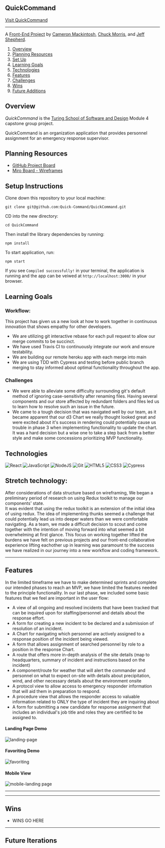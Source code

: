 ## QuickCommand

[Visit QuickCommand](https://quick-command.herokuapp.com/)

-------

A [Front-End Project](https://mod4.turing.edu/projects/capstone.html) by [Cameron Mackintosh](https://github.com/cbmackintosh), [Chuck Morris](https://github.com/percworld), and [Jeff Shepherd](https://github.com/JeffShepherd).

1. [Overview](#overview)
2. [Planning Resources](#planning-resources)
3. [Set Up](#setup-instructions)
4. [Learning Goals](#learning-goals)
5. [Technologies](#technologies)
6. [Features](#features)
7. [Challenges](#challenges)
8. [Wins](#wins)
9. [Future Additions](#future-iterations)


## Overview

_QuickCommand_ is the [Turing School of Software and Design](https://turing.io/) Module 4 capstone group project.

QuickCommand is an organization application that provides personnel assignment for an emergency response supervisor.



## Planning Resources

* [GitHub Project Board](https://github.com/orgs/Quick-Command/projects/1)
* [Miro Board - Wireframes](https://miro.com/app/board/o9J_lExjyG8=/)


## Setup Instructions


Clone down this repository to your local machine:

```
git clone git@github.com:Quick-Command/QuickCommand.git
```

CD into the new directory:

```
cd QuickCommand
```

Then install the library dependencies by running:

```
npm install
```

To start application, run:

```
npm start
```

If you see `Compiled successfully!` in your terminal, the application is running and the app can be veiwed at `http://localhost:3000/` in your browser.



## Learning Goals
### Workflow:
This project has given us a new look at how to work together in continuous innovation that shows empathy for other developers.  
* We are utilizing git interactive rebase for each pull request to allow our merge commits to be succinct.  
* We have used Travis CI to continuously integrate our work and ensure testability.
* We are building our remote heroku app with each merge into main
* We are using TDD with Cypress and testing before public branch merging to stay informed about optimal functionality throughout the app.

### Challenges
* We were able to alleviate some difficulty surrounding git's default method of ignoring case-sensitivity after renaming files.  Having several components and our store affected by redundant folders and files led us to learn how to resolve such an issue in the future.
* We came to a tough decision that was navigated well by our team, as it became apparent that our d3 Chart we really thought looked great and were excited about it's success in rendering could potentially cause us trouble in phase 3 when implementing functionality to update the chart.  It was a hard decision but a wise one to take a step back from a better style and make some concessions prioritizing MVP functionality.  



## Technologies

<img alt="React" src="https://img.shields.io/badge/react%20-%2320232a.svg?&style=for-the-badge&logo=react&logoColor=%2361DAFB"/>
<img alt="JavaScript" src="https://img.shields.io/badge/javascript%20-%23323330.svg?&style=for-the-badge&logo=javascript&logoColor=%23F7DF1E"/>
<img alt="NodeJS" src="https://img.shields.io/badge/node.js%20-%2343853D.svg?&style=for-the-badge&logo=node.js&logoColor=white"/>
<img alt="Git" src="https://img.shields.io/badge/git%20-%23F05033.svg?&style=for-the-badge&logo=git&logoColor=white"/>
<img alt="HTML5" src="https://img.shields.io/badge/html5%20-%23E34F26.svg?&style=for-the-badge&logo=html5&logoColor=white"/>
<img alt="CSS3" src="https://img.shields.io/badge/css3%20-%231572B6.svg?&style=for-the-badge&logo=css3&logoColor=white"/>
<img alt="Cypress" src='https://img.shields.io/badge/cypress%20-%23404d59.svg?&style=for-the-badge&logo=Cypress&logoColor=white'/>

## Stretch technology: 
After considerations of data structure based on wireframing, We began a preliminary period of research on using Redux toolkit to manage our components' state.  
It was evident that using the redux toolkit is an extension of the initial idea of using redux.  The idea of implementing thunks seemed a challenge that could potentially lead us into deeper waters than we were comfortable navigating. As a team, we made a difficult decision to scout and come together with the intention of moving forward into what seemed a bit overwhelming at first glance.  This focus on working together lifted the burdens we have felt on previous projects and our front-end collaborative experience lifting eachother up in learning was paramount to the success we have realized in our journey into a new workflow and coding framework.



---


## Features
In the limited timeframe we have to make determined sprints and complete our intended phases to reach an MVP, we have limited the features needed to the principle functionality. In our last phase, we included some basic features that we feel are important in the user flow:
* A view of all ongoing and resolved incidents that have been tracked that can be inquired upon for staffing/personnel and details about the response effort.
* A form for creating a new incident to be declared and a submission of resolution of an incident.
* A Chart for navigating which personnel are actively assigned to a response position of the incident being viewed.
* A form that allows assignment of searched personnel by role to a position in the response Chart.
* A route that offers more in-depth analysis of the site details (map to headquarters, summary of incident and instructions based on the incident)
* A component/route for weather that will alert the commander and personnel on what to expect on-site with details about precipitation, wind, and other necessary details about the environment onsite
* A protocol view to allow access to emergency responder information that will aid them in preparation to respond.
* A procedure view that allows the responder access to valuable information related to ONLY the type of incident they are inquiring about
* A form for submitting a new candidate for response assignment that includes an individual's job title and roles they are certified to be assigned to.


#### Landing Page Demo

![landing-page](./public/assets/landingView.gif)

#### Favoriting Demo

![favoriting](./public/assets/favoriting.gif)


#### Mobile View

![mobile-landing page](./public/assets/mobileView.png)



---



---
## Wins

* WINS GO HERE



---
## Future Iterations




